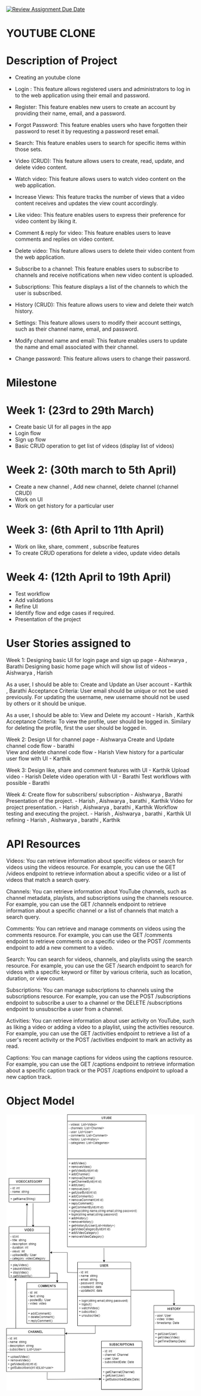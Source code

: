 [![Review Assignment Due Date](https://classroom.github.com/assets/deadline-readme-button-24ddc0f5d75046c5622901739e7c5dd533143b0c8e959d652212380cedb1ea36.svg)](https://classroom.github.com/a/0wrsx4Jb)
# YOUTUBE CLONE

# Description of Project

- Creating an youtube clone

- Login : This feature allows registered users and administrators to log in to the web application using their email and password.

- Register: This feature enables new users to create an account by providing their name, email, and a password.

- Forgot Password: This feature enables users who have forgotten their password to reset it by requesting a password reset email.

- Search: This feature enables users to search for specific items within those sets.

- Video (CRUD): This feature allows users to create, read, update, and delete video content.

- Watch video: This feature allows users to watch video content on the web application.

- Increase Views: This feature tracks the number of views that a video content receives and updates the view count accordingly.

- Like video: This feature enables users to express their preference for video content by liking it.

- Comment & reply for video: This feature enables users to leave comments and replies on video content.

- Delete video: This feature allows users to delete their video content from the web application.

- Subscribe to a channel: This feature enables users to subscribe to channels and receive notifications when new video content is uploaded.

- Subscriptions: This feature displays a list of the channels to which the user is subscribed.

- History (CRUD): This feature allows users to view and delete their watch history.

- Settings: This feature allows users to modify their account settings, such as their channel name, email, and password.

- Modify channel name and email: This feature enables users to update the name and email associated with their channel.

- Change password: This feature allows users to change their password.




# Milestone

# Week 1: (23rd to 29th March)
- Create basic UI for all pages in the app
- Login flow
- Sign up flow
- Basic CRUD operation to get list of videos (display list of videos)

# Week 2: (30th march to 5th April)
- Create a new channel , Add new channel, delete channel (channel CRUD)
- Work on UI
- Work on get history for a particular user

# Week 3: (6th April to 11th April)
- Work on like, share, comment , subscribe features
- To create CRUD operations for delete a video, update video details

# Week 4: (12th April to 19th April)
- Test workflow
- Add validations
- Refine UI
- Identify flow and edge cases if required. 
- Presentation of the project



# User Stories assigned to

Week 1:
Designing basic UI for login page and sign up page - Aishwarya , Barathi
Designing basic home page which will show list of videos - Aishwarya , Harish

As a user, I should be able to:
Create and  Update an User account - Karthik , Barathi
Acceptance Criteria:
User email should be unique or not be used previously.
For updating the username, new username should not be used by others or it should be unique.

As a user, I should be able to:
View and Delete my account - Harish , Karthik
Acceptance Criteria:
To view the profile, user should be logged in.
Similary for deleting the profile, first the user should be logged in.


Week 2:
Design UI for channel page - Aishwarya
Create and Update channel code flow - barathi    
View and delete channel code flow - Harish
View history for a particular user flow with UI - Karthik

Week 3:
Design like, share and comment features with UI - Karthik
Upload video - Harish
Delete video operation with UI - Barathi
Test workflows with possible - Barathi


Week 4:
Create flow for subscribers/ subscription - Aishwarya , Barathi
Presentation of the project. - Harish , Aishwarya , barathi , Karthik
Video for project presentation. - Harish , Aishwarya , barathi , Karthik
Workflow testing and executing the project. - Harish , Aishwarya , barathi , Karthik
UI refining - Harish , Aishwarya , barathi , Karthik

# API Resources

Videos: You can retrieve information about specific videos or search for videos using the videos resource. For example, you can use the GET /videos endpoint to retrieve information about a specific video or a list of videos that match a search query.

Channels: You can retrieve information about YouTube channels, such as channel metadata, playlists, and subscriptions using the channels resource. For example, you can use the GET /channels endpoint to retrieve information about a specific channel or a list of channels that match a search query.

Comments: You can retrieve and manage comments on videos using the comments resource. For example, you can use the GET /comments endpoint to retrieve comments on a specific video or the POST /comments endpoint to add a new comment to a video.

Search: You can search for videos, channels, and playlists using the search resource. For example, you can use the GET /search endpoint to search for videos with a specific keyword or filter by various criteria, such as location, duration, or view count.

Subscriptions: You can manage subscriptions to channels using the subscriptions resource. For example, you can use the POST /subscriptions endpoint to subscribe a user to a channel or the DELETE /subscriptions endpoint to unsubscribe a user from a channel.

Activities: You can retrieve information about user activity on YouTube, such as liking a video or adding a video to a playlist, using the activities resource. For example, you can use the GET /activities endpoint to retrieve a list of a user's recent activity or the POST /activities endpoint to mark an activity as read.

Captions: You can manage captions for videos using the captions resource. For example, you can use the GET /captions endpoint to retrieve information about a specific caption track or the POST /captions endpoint to upload a new caption track.

# Object Model


![](images/UML.jpg)
